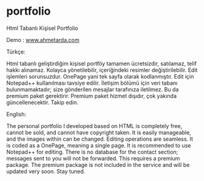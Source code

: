 # portfolio
Html Tabanlı Kişisel Portfolio

Demo : www.ahmetarda.com

Türkçe:

Html tabanlı geliştirdiğim kişisel portföy tamamen ücretsizdir, satılamaz, telif hakkı alınamaz. Kolayca yönetilebilir, içeriğindeki resimler değiştirilebilir. Edit işlemleri sorunsuzdur. OnePage yani tek sayfa olarak kodlanmıştır. Edit için Notepad++ kullanılması tavsiye edilir. İletişim bölümü için veri tabanı bulunmamaktadır; size gönderilen mesajlar tarafınıza iletilmez. Bu da premium paket gerektirir. Premium paket hizmet dışıdır, çok yakında güncellenecektir. Takip edin.

English:

The personal portfolio I developed based on HTML is completely free, cannot be sold, and cannot have copyright taken. It is easily manageable, and the images within can be changed. Editing operations are seamless. It is coded as a OnePage, meaning a single page. It is recommended to use Notepad++ for editing. There is no database for the contact section; messages sent to you will not be forwarded. This requires a premium package. The premium package is not included in the service and will be updated very soon. Stay tuned.

